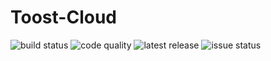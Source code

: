# Toost-Cloud
![build status](https://img.shields.io/github/workflow/status/toost-net/toost-cloud/merge?style=for-the-badge)
![code quality](https://img.shields.io/codacy/grade/33928d0da4b6435ebb78b94d341a57b0?style=for-the-badge)
![latest release](https://img.shields.io/github/v/release/toost-net/toost-cloud?color=%23ff5500&include_prereleases&style=for-the-badge)
![issue status](https://img.shields.io/github/issues-raw/toost-net/toost-cloud?color=%23ff5500&style=for-the-badge)
